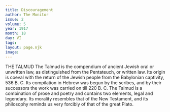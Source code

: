 ```yaml
---
title: Discouragement
author: The Monitor
issue: 2
volume: 5
year: 1917
month: 18
day: VI
tags:
layout: page.njk
image:
---
```

THE TALMUD       The Talmud is the compendium of ancient Jewish oral or unwritten law, as distinguished from the Pentateuch, or written law. Its origin is coeval with the return of the Jewish people from the Babylonian captivity, 536 B. C. Its compilation in Hebrew was begun by the scribes, and by their successors the work was carried on till 220 B. C. The Talmud is a combination of prose and poetry and contains two elements, legal and legendary. Its morality resembles that of the New Testament, and its philosophy reminds us very forcibly of that of the great Plato. 




